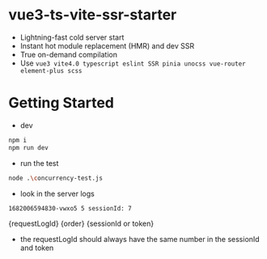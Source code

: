 # vue3-ts-vite-ssr-starter

- Lightning-fast cold server start
- Instant hot module replacement (HMR) and dev SSR
- True on-demand compilation
- Use `vue3 vite4.0 typescript eslint SSR pinia unocss vue-router element-plus scss`

# Getting Started
- dev
```bash 
npm i
npm run dev
```
- run the test
```bash 
node .\concurrency-test.js
```

- look in the server logs
```bash 
1682006594830-vwxo5 5 sessionId: 7
```
{requestLogId} {order} {sessionId or token}

- the requestLogId should always have the same number in the sessionId and token